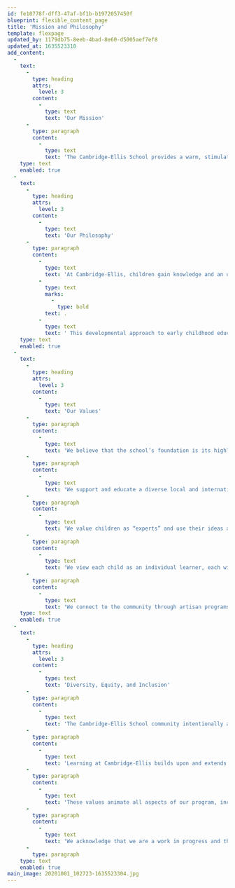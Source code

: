 ```yaml
---
id: fe10778f-dff3-47af-bf1b-b1972057450f
blueprint: flexible_content_page
title: 'Mission and Philosophy'
template: flexpage
updated_by: 1179db75-8eeb-4bad-8e60-d5005aef7ef8
updated_at: 1635523310
add_content:
  -
    text:
      -
        type: heading
        attrs:
          level: 3
        content:
          -
            type: text
            text: 'Our Mission'
      -
        type: paragraph
        content:
          -
            type: text
            text: 'The Cambridge-Ellis School provides a warm, stimulating early-school experience in a joyful, loving environment built upon a foundation of trusting relationships with a diverse group of children and families. We promote the optimal development of the whole child through a creative, play-based, emergent curriculum, an emphasis on arts and outdoor play, and immersion language offerings. We strive to foster a community that is anti-racist so that children from a wide variety of backgrounds, abilities, and interests can learn and thrive.'
    type: text
    enabled: true
  -
    text:
      -
        type: heading
        attrs:
          level: 3
        content:
          -
            type: text
            text: 'Our Philosophy'
      -
        type: paragraph
        content:
          -
            type: text
            text: 'At Cambridge-Ellis, children gain knowledge and an understanding of their world by using open-ended materials, participating in hands-on activities, and learning from and with classmates and teachers'
          -
            type: text
            marks:
              -
                type: bold
            text: .
          -
            type: text
            text: ' This developmental approach to early childhood education celebrates individuality, self-expression and creativity while fostering relationships among all members of the classroom community. Using emergent curriculum based on children’s evolving interests and a combination of Reggio Emilia, Inquiry, and Constructivist inspired approaches to education, teachers foster environments designed for child-driven exploration and discovery.'
    type: text
    enabled: true
  -
    text:
      -
        type: heading
        attrs:
          level: 3
        content:
          -
            type: text
            text: 'Our Values'
      -
        type: paragraph
        content:
          -
            type: text
            text: 'We believe that the school’s foundation is its highly trained teachers and staff, innovative curriculum, commitment to parent involvement, and dedication to a diverse community.'
      -
        type: paragraph
        content:
          -
            type: text
            text: 'We support and educate a diverse local and international community of children and their families.'
      -
        type: paragraph
        content:
          -
            type: text
            text: 'We value children as “experts” and use their ideas as motivation for developing curriculum.'
      -
        type: paragraph
        content:
          -
            type: text
            text: 'We view each child as an individual learner, each with their own unique strengths and characteristics.'
      -
        type: paragraph
        content:
          -
            type: text
            text: 'We connect to the community through artisan programs and other experiences. We believe that young children learn best in an environment that offers play-based education.'
    type: text
    enabled: true
  -
    text:
      -
        type: heading
        attrs:
          level: 3
        content:
          -
            type: text
            text: 'Diversity, Equity, and Inclusion'
      -
        type: paragraph
        content:
          -
            type: text
            text: 'The Cambridge-Ellis School community intentionally and continuously fosters an environment in which children of all backgrounds, abilities, and interests can learn and thrive. We are firmly committed to anti-racist education, examining our assumptions and biases, and actively cultivating a sense of belonging. We can only achieve this if all children and adults feel affirmed and accepted for their various identities.'
      -
        type: paragraph
        content:
          -
            type: text
            text: 'Learning at Cambridge-Ellis builds upon and extends these values. The educational philosophy emphasizes the importance of cooperation, creative problem-solving, and perspective-taking. Students are encouraged to make connections, approach others with empathy and curiosity, and engage across differences in a complex and increasingly- connected world.'
      -
        type: paragraph
        content:
          -
            type: text
            text: 'These values animate all aspects of our program, including how we develop our curriculum, culture, and community; hire leaders, teachers, and staff; support families from various backgrounds; and engage with the parent community, including through our Board of Directors.'
      -
        type: paragraph
        content:
          -
            type: text
            text: 'We acknowledge that we are a work in progress and that seeking equity is ongoing work.'
      -
        type: paragraph
    type: text
    enabled: true
main_image: 20201001_102723-1635523304.jpg
---
```

